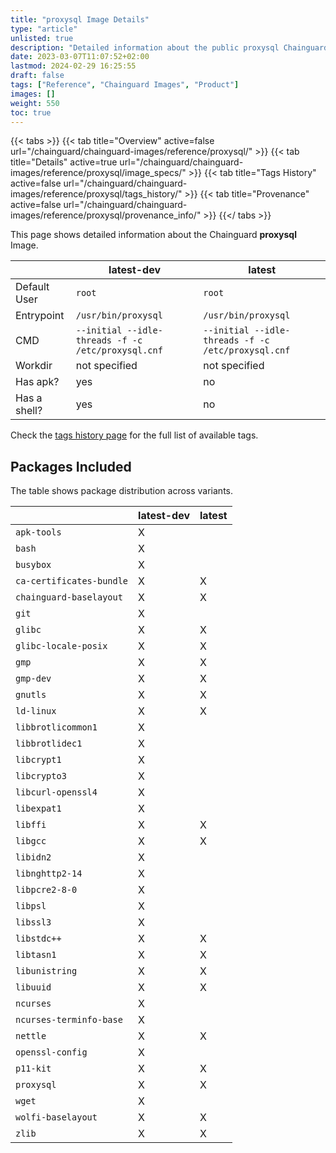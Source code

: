 ```yaml
---
title: "proxysql Image Details"
type: "article"
unlisted: true
description: "Detailed information about the public proxysql Chainguard Image."
date: 2023-03-07T11:07:52+02:00
lastmod: 2024-02-29 16:25:55
draft: false
tags: ["Reference", "Chainguard Images", "Product"]
images: []
weight: 550
toc: true
---
```


{{< tabs >}}
{{< tab title="Overview" active=false url="/chainguard/chainguard-images/reference/proxysql/" >}}
{{< tab title="Details" active=true url="/chainguard/chainguard-images/reference/proxysql/image_specs/" >}}
{{< tab title="Tags History" active=false url="/chainguard/chainguard-images/reference/proxysql/tags_history/" >}}
{{< tab title="Provenance" active=false url="/chainguard/chainguard-images/reference/proxysql/provenance_info/" >}}
{{</ tabs >}}

This page shows detailed information about the Chainguard **proxysql** Image.

|              | latest-dev                                         | latest                                             |
|--------------|----------------------------------------------------|----------------------------------------------------|
| Default User | `root`                                             | `root`                                             |
| Entrypoint   | `/usr/bin/proxysql`                                | `/usr/bin/proxysql`                                |
| CMD          | `--initial --idle-threads -f -c /etc/proxysql.cnf` | `--initial --idle-threads -f -c /etc/proxysql.cnf` |
| Workdir      | not specified                                      | not specified                                      |
| Has apk?     | yes                                                | no                                                 |
| Has a shell? | yes                                                | no                                                 |

Check the [tags history page](/chainguard/chainguard-images/reference/proxysql/tags_history/) for the full list of available tags.

## Packages Included
The table shows package distribution across variants.

|                          | latest-dev | latest |
|--------------------------|------------|--------|
| `apk-tools`              | X          |        |
| `bash`                   | X          |        |
| `busybox`                | X          |        |
| `ca-certificates-bundle` | X          | X      |
| `chainguard-baselayout`  | X          | X      |
| `git`                    | X          |        |
| `glibc`                  | X          | X      |
| `glibc-locale-posix`     | X          | X      |
| `gmp`                    | X          | X      |
| `gmp-dev`                | X          | X      |
| `gnutls`                 | X          | X      |
| `ld-linux`               | X          | X      |
| `libbrotlicommon1`       | X          |        |
| `libbrotlidec1`          | X          |        |
| `libcrypt1`              | X          |        |
| `libcrypto3`             | X          |        |
| `libcurl-openssl4`       | X          |        |
| `libexpat1`              | X          |        |
| `libffi`                 | X          | X      |
| `libgcc`                 | X          | X      |
| `libidn2`                | X          |        |
| `libnghttp2-14`          | X          |        |
| `libpcre2-8-0`           | X          |        |
| `libpsl`                 | X          |        |
| `libssl3`                | X          |        |
| `libstdc++`              | X          | X      |
| `libtasn1`               | X          | X      |
| `libunistring`           | X          | X      |
| `libuuid`                | X          | X      |
| `ncurses`                | X          |        |
| `ncurses-terminfo-base`  | X          |        |
| `nettle`                 | X          | X      |
| `openssl-config`         | X          |        |
| `p11-kit`                | X          | X      |
| `proxysql`               | X          | X      |
| `wget`                   | X          |        |
| `wolfi-baselayout`       | X          | X      |
| `zlib`                   | X          | X      |

